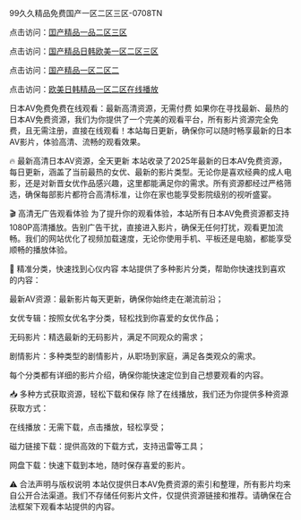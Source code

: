 99久久精品免费国产一区二区三区-0708TN

点击访问：<a href="https://heiliaoga6s9v.pages.dev">囯产精品一品二区三区</a>

点击访问：<a href="https://heiliaoow5kzm.pages.dev">国产精品日韩欧美一区二区三区</a>

点击访问：<a href="https://heiliaoxwd5i8.pages.dev">国产精品一区二区二</a>

点击访问：<a href="https://heiliaowt0d7p.pages.dev">欧美日韩精品一区二区在线播放</a>

日本AV免费免费在线观看：最新高清资源，无需付费
如果你在寻找最新、最热的日本AV免费资源，我们为你提供了一个完美的观看平台，所有影片资源完全免费，且无需注册，直接在线观看！本站每日更新，确保你可以随时畅享最新的日本AV影片，体验高清、流畅的观看效果。

🔥 最新高清日本AV资源，全天更新
本站收录了2025年最新的日本AV免费资源，每日更新，涵盖了当前最热的女优、最新的影片类型。无论你是喜欢经典的成人电影，还是对新晋女优作品感兴趣，这里都能满足你的需求。所有资源都经过严格筛选，确保每部影片都符合高清标准，让你在家也能享受影院级别的视听盛宴。

🎬 高清无广告观看体验
为了提升你的观看体验，本站所有日本AV免费资源都支持1080P高清播放。告别广告干扰，直接进入影片，确保无任何打扰，观看更加流畅。我们的网站优化了视频加载速度，无论你使用手机、平板还是电脑，都能享受顺畅的播放体验。

📂 精准分类，快速找到心仪内容
本站提供了多种影片分类，帮助你快速找到喜欢的内容：

最新AV资源：最新影片每天更新，确保你始终走在潮流前沿；

女优专辑：按照女优名字分类，轻松找到你喜爱的女优作品；

无码影片：精选最新的无码影片，满足不同观众的需求；

剧情影片：多种类型的剧情影片，从职场到家庭，满足各类观众的需求。

每个分类都有详细的影片介绍，确保你能快速定位到自己想要观看的内容。

📥 多种方式获取资源，轻松下载和保存
除了在线播放，我们还为你提供多种资源获取方式：

在线播放：无需下载，点击播放，轻松享受；

磁力链接下载：提供高效的下载方式，支持迅雷等工具；

网盘下载：快速下载到本地，随时保存喜爱的影片。

⚠️ 合法声明与版权说明
本站仅提供日本AV免费资源的索引和整理，所有影片均来自公开合法渠道。我们不存储任何影片文件，仅提供资源链接和推荐。请确保在合法框架下观看本站提供的内容。


<span style="display:none;">[Canonical link] ( ）</span>












